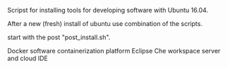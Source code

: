 Scripst for installing tools for developing software with Ubuntu 16.04.

After a new (fresh) install of ubuntu use combination of the scripts.

start with the post "post_install.sh".




Docker software containerization platform 
Eclipse Che workspace server and cloud IDE









  


